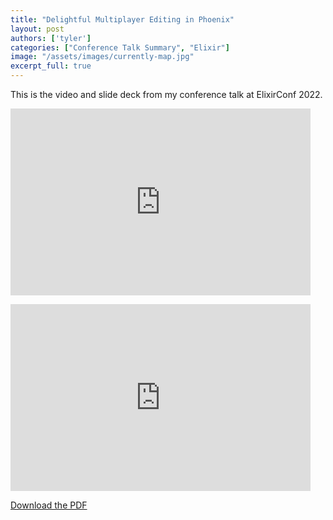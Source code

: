 ```yaml
---
title: "Delightful Multiplayer Editing in Phoenix"
layout: post
authors: ['tyler']
categories: ["Conference Talk Summary", "Elixir"]
image: "/assets/images/currently-map.jpg"
excerpt_full: true
---
```


This is the video and slide deck from my conference talk at ElixirConf 2022.

<p><iframe width="480" height="299" src="https://www.youtube.com/embed/lGuqvApTvbc" title="YouTube video player" frameborder="0" allow="accelerometer; autoplay; clipboard-write; encrypted-media; gyroscope; picture-in-picture; web-share" allowfullscreen></iframe></p>

<p><iframe src="https://docs.google.com/presentation/d/e/2PACX-1vQ3KIxwoU89f7fT5ovTEGby9OnnfESZZXeRjpmVYKBgsBVYaQ4GRWixryjyfx3MxgN0JfbV0yNarR6Q/embed?start=true&loop=true&delayms=5000" frameborder="0" width="480" height="299" allowfullscreen="true" mozallowfullscreen="true" webkitallowfullscreen="true"></iframe></p>

[Download the PDF](/assets/files/delightful-multiplayer-editing-with-phoenix-elixirconf-2022.pdf)
